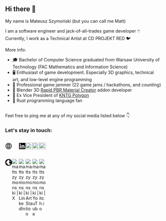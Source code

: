 ## Hi there 👋

My name is Mateusz Szymoński (but you can call me Matt) <br/>

I am a software engineer and jack-of-all-trades game developer 🃏 <br/>
Currently, I work as a Technical Artist at CD PROJEKT RED 🐦 <br/>

More info:
- 🎓 Bachelor of Computer Science graduated from Warsaw University of Technology (FAC Mathematics and Information Science) <br/>
- 🖥️ Enthusiast of game development. Especially 3D graphics, technical art, and low-level engine programming <br/>
- 🍇 Professional game jammer (22 game jams / hackathons, and counting) <br/>
- 🎨 Blender 3D [Rapid PBR Material Creator] addon developer <br/>
- 🎩 Ex Vice President of [KNTG Polygon] <br/>
- 🦀 Rust programming language fan <br/><br/>

Feel free to ping me at any of my social media listed below 👇 <br/>

### Let's stay in touch:


<div style="display:flex">
<p align="center">
  <picture>
    <source media="(prefers-color-scheme: dark)" srcset="./media/logos/globe_icon_white.svg">
    <img src="./media/logos/globe_icon_black.svg" width="22" height="22">
  </picture>
</p>

<p align="center">
  <picture>
    <source media="(prefers-color-scheme: dark)" srcset="./media/logos/x_logo_white.svg">
    <img src="./media/logos/x_logo_white.svg" width="22" height="22">
  </picture>
</p>

<p align="center">
  <picture>
    <source media="(prefers-color-scheme: dark)" srcset="./media/logos/linkedin_logo_white.svg">
    <img src="./media/logos/linkedin_logo_black.svg" width="22" height="22">
  </picture>
</p>

<p align="center">
  <picture>
    <source media="(prefers-color-scheme: dark)" srcset="./media/logos/artstation_logo_white.svg">
    <img src="./media/artstation_logo_black.svg" width="22" height="22">
  </picture>
</p>

<p align="center">
  <picture>
    <source media="(prefers-color-scheme: dark)" srcset="./media/logos/youtube_logo_white.svg">
    <img src="./media/youtube_logo_black.svg" width="22" height="22">
  </picture>
</p>

<p align="center">
  <picture>
    <source media="(prefers-color-scheme: dark)" srcset="./media/logos/itchio_logo_white.svg">
    <img src="./media/itchio_logo_black.svg" width="22" height="22">
  </picture>
</p>
</div>

[<img align="left" alt="mattszymonski | Website" width="22px" src="https://raw.githubusercontent.com/iconic/open-iconic/master/svg/globe.svg" />][website]
[<img align="left" alt="mattszymonski | X" width="22px" src="https://cdn.jsdelivr.net/npm/simple-icons@11.5.0/icons/x.svg" />][x]
[<img align="left" alt="mattszymonski | LinkedIn" width="22px" src="https://cdn.jsdelivr.net/npm/simple-icons@v3/icons/linkedin.svg" />][linkedin]
[<img align="left" alt="mattszymonski | ArtStation" width="22px" src="https://cdn.jsdelivr.net/npm/simple-icons@v3/icons/artstation.svg" />][artstation]
[<img align="left" alt="mattszymonski | YouTube" width="22px" src="https://cdn.jsdelivr.net/npm/simple-icons@v3/icons/youtube.svg" />][youtube]
[<img align="left" alt="mattszymonski | itch.io" width="22px" src="https://cdn.jsdelivr.net/npm/simple-icons@3.13.0/icons/itch-dot-io.svg" />][itch.io]

[website]: https://mattszymonski.com
[x]: https://x.com/MattSzymonski
[linkedin]: https://www.linkedin.com/in/mattszymonski/
[youtube]: https://www.youtube.com/channel/UCda5NWZtWc-KaKcV2uK8QMQ
[artstation]: https://www.artstation.com/mattszymonski
[itch.io]: https://hist0r.itch.io/
[KNTG Polygon]: https://kntgpolygon.pl/
[Rapid PBR Material Creator]: https://blendermarket.com/products/RapidPBRMaterialCreator
